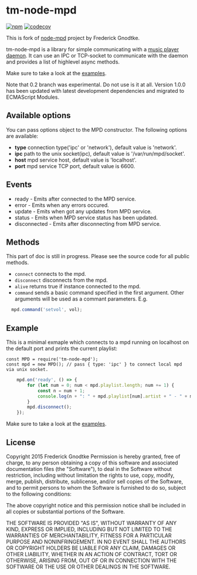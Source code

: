 tm-node-mpd
============

[![npm](https://img.shields.io/npm/v/tm-node-mpd.svg)](https://www.npmjs.org/package/tm-node-mpd)
[![codecov](https://codecov.io/gh/RomanBurunkov/tm-node-mpd/branch/master/graph/badge.svg?token=8MLYWHWVM9)](https://codecov.io/gh/RomanBurunkov/tm-node-mpd)

This is fork of [node-mpd](https://github.com/Prior99/node-mpd) project by Frederick Gnodtke.

tm-node-mpd is a library for simple communicating with a [music player daemon](http://www.musicpd.org/).
It can use an IPC or TCP-socket to communicate with the daemon and provides a list of highlevel async methods.

Make sure to take a look at the [examples](https://github.com/RomanBurunkov/tm-node-mpd/tree/master/examples).

Note that 0.2 branch was experimental. Do not use is it at all.
Version 1.0.0 has been updated with latest development dependencies and migrated to ECMAScript Modules.

Available options
------

You can pass options object to the MPD constructor.
The following options are available:

* **type** connection type('ipc' or 'network'), default value is 'network'.
* **ipc** path to the unix socket(ipc), default value is '/var/run/mpd/socket'.
* **host** mpd service host, default value is 'localhost'.
* **port** mpd service TCP port, default value is 6600.

Events
------

* ready - Emits after connected to the MPD service.
* error - Emits when any errors occured.
* update - Emits when got any updates from MPD service.
* status - Emits when MPD service status has been updated.
* disconnected - Emits after disconnecting from MPD service.

Methods
------

This part of doc is still in progress.
Please see the source code for all public methods.

* `connect` connects to the mpd.
* `disconnect` disconnects from the mpd.
* `alive` returns true if instance connected to the mpd.
* `command` sends a basic command specified in the first argument. Other arguments will be used as a commant parameters. E.g.

```javascript
  mpd.command('setvol', vol);
```

Example
------
This is a minimal exmaple which connects to a mpd running on localhost on the default port and prints the current playlist:

	const MPD = require('tm-node-mpd');
	const mpd = new MPD(); // pass { type: 'ipc' } to connect local mpd via unix socket.

```javascript
	mpd.on('ready', () => {
		for (let num = 0; num < mpd.playlist.length; num += 1) {
			const n = num + 1;
			console.log(n + ": " + mpd.playlist[num].artist + " - " + mpd.playlist[num].title);
		}
		mpd.disconnect();
	});
```

Make sure to take a look at the [examples](https://github.com/RomanBurunkov/tm-node-mpd/tree/master/examples).

License
-------
Copyright 2015 Frederick Gnodtke
Permission is hereby granted, free of charge, to any person obtaining a copy of this software and associated documentation files (the "Software"), to deal in the Software without restriction, including without limitation the rights to use, copy, modify, merge, publish, distribute, sublicense, and/or sell copies of the Software, and to permit persons to whom the Software is furnished to do so, subject to the following conditions:

The above copyright notice and this permission notice shall be included in all copies or substantial portions of the Software.

THE SOFTWARE IS PROVIDED "AS IS", WITHOUT WARRANTY OF ANY KIND, EXPRESS OR IMPLIED, INCLUDING BUT NOT LIMITED TO THE WARRANTIES OF MERCHANTABILITY, FITNESS FOR A PARTICULAR PURPOSE AND NONINFRINGEMENT. IN NO EVENT SHALL THE AUTHORS OR COPYRIGHT HOLDERS BE LIABLE FOR ANY CLAIM, DAMAGES OR OTHER LIABILITY, WHETHER IN AN ACTION OF CONTRACT, TORT OR OTHERWISE, ARISING FROM, OUT OF OR IN CONNECTION WITH THE SOFTWARE OR THE USE OR OTHER DEALINGS IN THE SOFTWARE.
